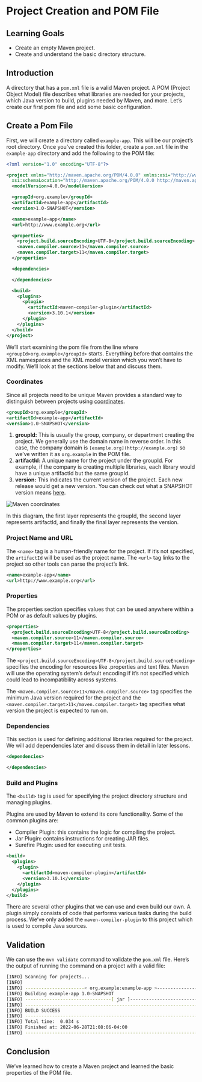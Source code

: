 # Project Creation and POM File

## Learning Goals

- Create an empty Maven project.
- Create and understand the basic directory structure.

## Introduction

A directory that has a `pom.xml` file is a valid Maven project. A POM (Project
Object Model) file describes what libraries are needed for your projects, which
Java version to build, plugins needed by Maven, and more. Let’s create our first
pom file and add some basic configuration.

## Create a Pom File

First, we will create a directory called `example-app`. This will be our
project’s root directory. Once you’ve created this folder, create a `pom.xml`
file in the `example-app` directory and add the following to the POM file:

```xml
<?xml version="1.0" encoding="UTF-8"?>

<project xmlns="http://maven.apache.org/POM/4.0.0" xmlns:xsi="http://www.w3.org/2001/XMLSchema-instance"
  xsi:schemaLocation="http://maven.apache.org/POM/4.0.0 http://maven.apache.org/xsd/maven-4.0.0.xsd">
  <modelVersion>4.0.0</modelVersion>

  <groupId>org.example</groupId>
  <artifactId>example-app</artifactId>
  <version>1.0-SNAPSHOT</version>

  <name>example-app</name>
  <url>http://www.example.org</url>

  <properties>
    <project.build.sourceEncoding>UTF-8</project.build.sourceEncoding>
    <maven.compiler.source>11</maven.compiler.source>
    <maven.compiler.target>11</maven.compiler.target>
  </properties>

  <dependencies>

  </dependencies>

  <build>
    <plugins>
      <plugin>
        <artifactId>maven-compiler-plugin</artifactId>
        <version>3.10.1</version>
      </plugin>
    </plugins>
  </build>
</project>
```

We’ll start examining the pom file from the line where
`<groupId>org.example</groupId>` starts. Everything before that contains the XML
namespaces and the XML model version which you won’t have to modify. We’ll look
at the sections below that and discuss them.

### Coordinates

Since all projects need to be unique Maven provides a standard way to
distinguish between projects using
[coordinates](https://maven.apache.org/pom.html#maven-coordinates).

```xml
<groupId>org.example</groupId>
<artifactId>example-app</artifactId>
<version>1.0-SNAPSHOT</version>
```

1. **groupId:** This is usually the group, company, or department creating the
   project. We generally use the domain name in reverse order. In this case, the
   company domain is `[example.org](http://example.org)` so we’ve written it as
   `org.example` in the POM file.
2. **artifactId:** A unique name for the project under the groupId. For example,
   if the company is creating multiple libraries, each library would have a
   unique artifactId but the same groupId.
3. **version:** This indicates the current version of the project. Each new
   release would get a new version. You can check out what a SNAPSHOT version
   means
   [here](https://maven.apache.org/guides/getting-started/index.html#what-is-a-snapshot-version).

![Maven coordinates](https://curriculum-content.s3.amazonaws.com/java-mod-5/maven-coordinates.png)

In this diagram, the first layer represents the groupId, the second layer
represents artifactId, and finally the final layer represents the version.

### Project Name and URL

The `<name>` tag is a human-friendly name for the project. If it’s not
specified, the `artifactId` will be used as the project name. The `<url>` tag
links to the project so other tools can parse the project’s link.

```xml
<name>example-app</name>
<url>http://www.example.org</url>
```

### Properties

The properties section specifies values that can be used anywhere within a POM
or as default values by plugins.

```xml
<properties>
  <project.build.sourceEncoding>UTF-8</project.build.sourceEncoding>
  <maven.compiler.source>11</maven.compiler.source>
  <maven.compiler.target>11</maven.compiler.target>
</properties>
```

The `<project.build.sourceEncoding>UTF-8</project.build.sourceEncoding>`
specifies the encoding for resources like .properties and text files. Maven will
use the operating system’s default encoding if it’s not specified which could
lead to incompatibility across systems.

The `<maven.compiler.source>11</maven.compiler.source>` tag specifies the
minimum Java version required for the project and the
`<maven.compiler.target>11</maven.compiler.target>` tag specifies what version
the project is expected to run on.

### Dependencies

This section is used for defining additional libraries required for the project.
We will add dependencies later and discuss them in detail in later lessons.

```xml
<dependencies>

</dependencies>
```

### Build and Plugins

The `<build>` tag is used for specifying the project directory structure and
managing plugins.

Plugins are used by Maven to extend its core functionality. Some of the common
plugins are:

- Compiler Plugin: this contains the logic for compiling the project.
- Jar Plugin: contains instructions for creating JAR files.
- Surefire Plugin: used for executing unit tests.

```xml
<build>
  <plugins>
    <plugin>
      <artifactId>maven-compiler-plugin</artifactId>
      <version>3.10.1</version>
    </plugin>
  </plugins>
</build>
```

There are several other plugins that we can use and even build our own. A plugin
simply consists of code that performs various tasks during the build process.
We’ve only added the `maven-compiler-plugin` to this project which is used to
compile Java sources.

## Validation

We can use the `mvn validate` command to validate the `pom.xml` file. Here’s the
output of running the command on a project with a valid file:

```bash
[INFO] Scanning for projects...
[INFO]
[INFO] ----------------------< org.example:example-app >-----------------------
[INFO] Building example-app 1.0-SNAPSHOT
[INFO] --------------------------------[ jar ]---------------------------------
[INFO] ------------------------------------------------------------------------
[INFO] BUILD SUCCESS
[INFO] ------------------------------------------------------------------------
[INFO] Total time:  0.034 s
[INFO] Finished at: 2022-06-28T21:08:06-04:00
[INFO] ------------------------------------------------------------------------
```

## Conclusion

We’ve learned how to create a Maven project and learned the basic properties of
the POM file.
